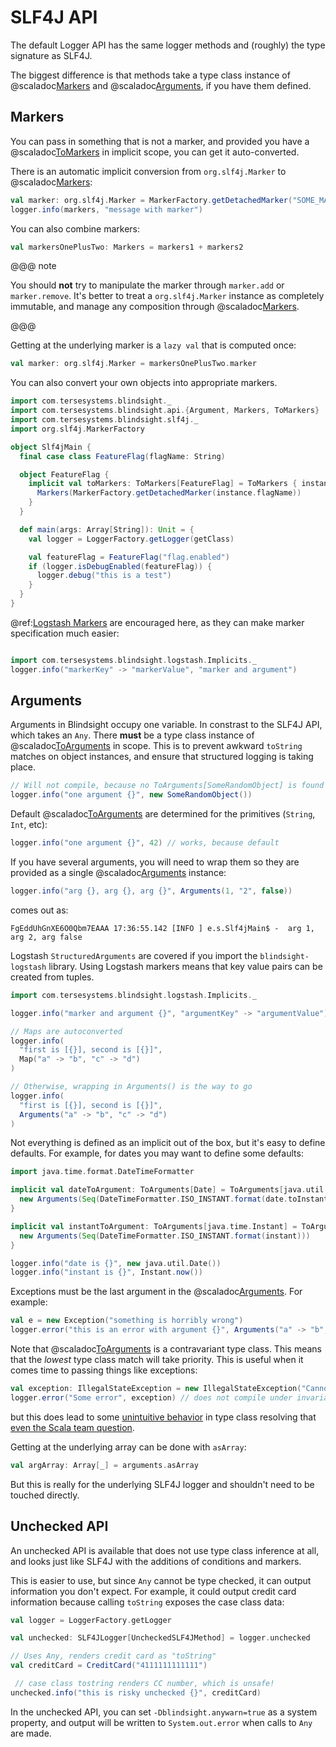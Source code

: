 # SLF4J API

The default Logger API has the same logger methods and (roughly) the type signature as SLF4J.

The biggest difference is that methods take a type class instance of @scaladoc[Markers](com.tersesystems.blindsight.api.Markers) and @scaladoc[Arguments](com.tersesystems.blindsight.api.Arguments), if you have them defined.

## Markers

You can pass in something that is not a marker, and provided you have a @scaladoc[ToMarkers](com.tersesystems.blindsight.api.ToMarkers) in implicit scope, you can get it auto-converted.

There is an automatic implicit conversion from `org.slf4j.Marker` to @scaladoc[Markers](com.tersesystems.blindsight.api.Markers):

```scala
val marker: org.slf4j.Marker = MarkerFactory.getDetachedMarker("SOME_MARKER")
logger.info(markers, "message with marker")
```

You can also combine markers:

```scala
val markersOnePlusTwo: Markers = markers1 + markers2
```

@@@ note

You should **not** try to manipulate the marker through `marker.add` or `marker.remove`.  It's better to treat a `org.slf4j.Marker` instance as completely immutable, and manage any composition through @scaladoc[Markers](com.tersesystems.blindsight.api.Markers).

@@@

Getting at the underlying marker is a `lazy val` that is computed once:

```scala
val marker: org.slf4j.Marker = markersOnePlusTwo.marker
```

You can also convert your own objects into appropriate markers.

```scala
import com.tersesystems.blindsight._
import com.tersesystems.blindsight.api.{Argument, Markers, ToMarkers}
import com.tersesystems.blindsight.slf4j._
import org.slf4j.MarkerFactory

object Slf4jMain {
  final case class FeatureFlag(flagName: String)

  object FeatureFlag {
    implicit val toMarkers: ToMarkers[FeatureFlag] = ToMarkers { instance =>
      Markers(MarkerFactory.getDetachedMarker(instance.flagName))
    }
  }

  def main(args: Array[String]): Unit = {
    val logger = LoggerFactory.getLogger(getClass)

    val featureFlag = FeatureFlag("flag.enabled")
    if (logger.isDebugEnabled(featureFlag)) {
      logger.debug("this is a test")
    }
  }
}
```

@ref:[Logstash Markers](structured.md) are encouraged here, as they can make marker specification much easier:

```scala

import com.tersesystems.blindsight.logstash.Implicits._
logger.info("markerKey" -> "markerValue", "marker and argument")
```

## Arguments 

Arguments in Blindsight occupy one variable.  In constrast to the SLF4J API, which takes an `Any`.  There **must** be a type class instance of @scaladoc[ToArguments](com.tersesystems.blindsight.api.ToArguments) in scope.  This is to prevent awkward `toString` matches on object instances, and ensure that structured logging is taking place. 

```scala
// Will not compile, because no ToArguments[SomeRandomObject] is found in implicit scope!
logger.info("one argument {}", new SomeRandomObject()) 
```

Default @scaladoc[ToArguments](com.tersesystems.blindsight.api.ToArguments) are determined for the primitives (`String`, `Int`, etc):

```scala
logger.info("one argument {}", 42) // works, because default
```

If you have several arguments, you will need to wrap them so they are provided as a single @scaladoc[Arguments](com.tersesystems.blindsight.api.Arguments) instance:

```scala
logger.info("arg {}, arg {}, arg {}", Arguments(1, "2", false))
```

comes out as:

```
FgEddUhGnXE6O0Qbm7EAAA 17:36:55.142 [INFO ] e.s.Slf4jMain$ -  arg 1, arg 2, arg false
```

Logstash `StructuredArguments` are covered if you import the `blindsight-logstash` library.  Using Logstash markers means that key value pairs can be created from tuples. 

```scala
import com.tersesystems.blindsight.logstash.Implicits._

logger.info("marker and argument {}", "argumentKey" -> "argumentValue")

// Maps are autoconverted
logger.info(
  "first is [{}], second is [{}]",
  Map("a" -> "b", "c" -> "d")
)

// Otherwise, wrapping in Arguments() is the way to go
logger.info(
  "first is [{}], second is [{}]",
  Arguments("a" -> "b", "c" -> "d")
)
```

Not everything is defined as an implicit out of the box, but it's easy to define defaults.  For example, for dates you may want to define some defaults:

```scala
import java.time.format.DateTimeFormatter

implicit val dateToArgument: ToArguments[Date] = ToArguments[java.util.Date] { date =>
  new Arguments(Seq(DateTimeFormatter.ISO_INSTANT.format(date.toInstant)))
}

implicit val instantToArgument: ToArguments[java.time.Instant] = ToArguments[java.time.Instant] { instant =>
  new Arguments(Seq(DateTimeFormatter.ISO_INSTANT.format(instant)))
}

logger.info("date is {}", new java.util.Date())
logger.info("instant is {}", Instant.now())
```

Exceptions must be the last argument in the @scaladoc[Arguments](com.tersesystems.blindsight.api.Arguments).  For example:

```scala
val e = new Exception("something is horribly wrong")
logger.error("this is an error with argument {}", Arguments("a" -> "b", e))
```

Note that @scaladoc[ToArguments](com.tersesystems.blindsight.api.ToArguments) is a contravariant type class.  This means that the *lowest* type class match will take priority.  This is useful when it comes time to passing things like exceptions:

```scala
val exception: IllegalStateException = new IllegalStateException("Cannot divide by zero")
logger.error("Some error", exception) // does not compile under invariant type class
```

but this does lead to some [unintuitive behavior](https://groups.google.com/forum/#!topic/scala-language/ZE83TvSWpT4) in type class resolving that [even the Scala team question](https://www.scala-lang.org/old/node/4626).

Getting at the underlying array can be done with `asArray`:

```scala
val argArray: Array[_] = arguments.asArray
```

But this is really for the underlying SLF4J logger and shouldn't need to be touched directly.

## Unchecked API

An unchecked API is available that does not use type class inference at all, and looks just like SLF4J with the additions of conditions and markers.

This is easier to use, but since `Any` cannot be type checked, it can output information you don't expect.  For example, it could output credit card information because calling `toString` exposes the case class data:

```scala
val logger = LoggerFactory.getLogger

val unchecked: SLF4JLogger[UncheckedSLF4JMethod] = logger.unchecked

// Uses Any, renders credit card as "toString"
val creditCard = CreditCard("4111111111111")

 // case class tostring renders CC number, which is unsafe!
unchecked.info("this is risky unchecked {}", creditCard)
```

In the unchecked API, you can set `-Dblindsight.anywarn=true` as a system property, and output will be written to `System.out.error` when calls to `Any` are made.